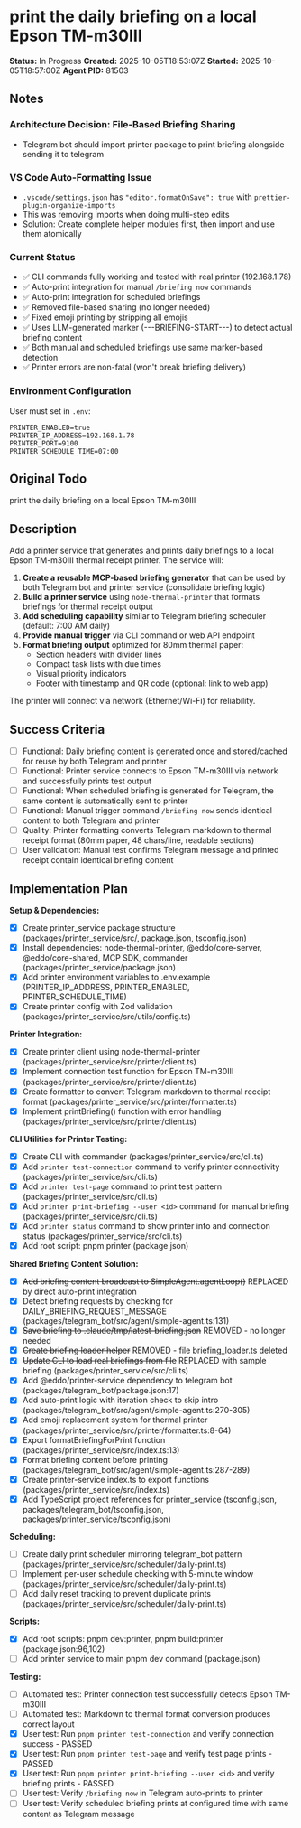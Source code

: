 # print the daily briefing on a local Epson TM-m30III

**Status:** In Progress
**Created:** 2025-10-05T18:53:07Z
**Started:** 2025-10-05T18:57:00Z
**Agent PID:** 81503

## Notes

### Architecture Decision: File-Based Briefing Sharing

- Telegram bot should import printer package to print briefing alongside sending it to telegram

### VS Code Auto-Formatting Issue

- `.vscode/settings.json` has `"editor.formatOnSave": true` with `prettier-plugin-organize-imports`
- This was removing imports when doing multi-step edits
- Solution: Create complete helper modules first, then import and use them atomically

### Current Status

- ✅ CLI commands fully working and tested with real printer (192.168.1.78)
- ✅ Auto-print integration for manual `/briefing now` commands
- ✅ Auto-print integration for scheduled briefings
- ✅ Removed file-based sharing (no longer needed)
- ✅ Fixed emoji printing by stripping all emojis
- ✅ Uses LLM-generated marker (---BRIEFING-START---) to detect actual briefing content
- ✅ Both manual and scheduled briefings use same marker-based detection
- ✅ Printer errors are non-fatal (won't break briefing delivery)

### Environment Configuration

User must set in `.env`:

```
PRINTER_ENABLED=true
PRINTER_IP_ADDRESS=192.168.1.78
PRINTER_PORT=9100
PRINTER_SCHEDULE_TIME=07:00
```

## Original Todo

print the daily briefing on a local Epson TM-m30III

## Description

Add a printer service that generates and prints daily briefings to a local Epson TM-m30III thermal receipt printer. The service will:

1. **Create a reusable MCP-based briefing generator** that can be used by both Telegram bot and printer service (consolidate briefing logic)
2. **Build a printer service** using `node-thermal-printer` that formats briefings for thermal receipt output
3. **Add scheduling capability** similar to Telegram briefing scheduler (default: 7:00 AM daily)
4. **Provide manual trigger** via CLI command or web API endpoint
5. **Format briefing output** optimized for 80mm thermal paper:
   - Section headers with divider lines
   - Compact task lists with due times
   - Visual priority indicators
   - Footer with timestamp and QR code (optional: link to web app)

The printer will connect via network (Ethernet/Wi-Fi) for reliability.

## Success Criteria

- [ ] Functional: Daily briefing content is generated once and stored/cached for reuse by both Telegram and printer
- [ ] Functional: Printer service connects to Epson TM-m30III via network and successfully prints test output
- [ ] Functional: When scheduled briefing is generated for Telegram, the same content is automatically sent to printer
- [ ] Functional: Manual trigger command `/briefing now` sends identical content to both Telegram and printer
- [ ] Quality: Printer formatting converts Telegram markdown to thermal receipt format (80mm paper, 48 chars/line, readable sections)
- [ ] User validation: Manual test confirms Telegram message and printed receipt contain identical briefing content

## Implementation Plan

**Setup & Dependencies:**

- [x] Create printer_service package structure (packages/printer_service/src/, package.json, tsconfig.json)
- [x] Install dependencies: node-thermal-printer, @eddo/core-server, @eddo/core-shared, MCP SDK, commander (packages/printer_service/package.json)
- [x] Add printer environment variables to .env.example (PRINTER_IP_ADDRESS, PRINTER_ENABLED, PRINTER_SCHEDULE_TIME)
- [x] Create printer config with Zod validation (packages/printer_service/src/utils/config.ts)

**Printer Integration:**

- [x] Create printer client using node-thermal-printer (packages/printer_service/src/printer/client.ts)
- [x] Implement connection test function for Epson TM-m30III (packages/printer_service/src/printer/client.ts)
- [x] Create formatter to convert Telegram markdown to thermal receipt format (packages/printer_service/src/printer/formatter.ts)
- [x] Implement printBriefing() function with error handling (packages/printer_service/src/printer/client.ts)

**CLI Utilities for Printer Testing:**

- [x] Create CLI with commander (packages/printer_service/src/cli.ts)
- [x] Add `printer test-connection` command to verify printer connectivity (packages/printer_service/src/cli.ts)
- [x] Add `printer test-page` command to print test pattern (packages/printer_service/src/cli.ts)
- [x] Add `printer print-briefing --user <id>` command for manual briefing (packages/printer_service/src/cli.ts)
- [x] Add `printer status` command to show printer info and connection status (packages/printer_service/src/cli.ts)
- [x] Add root script: pnpm printer (package.json)

**Shared Briefing Content Solution:**

- [x] ~~Add briefing content broadcast to SimpleAgent.agentLoop()~~ REPLACED by direct auto-print integration
- [x] Detect briefing requests by checking for DAILY_BRIEFING_REQUEST_MESSAGE (packages/telegram_bot/src/agent/simple-agent.ts:131)
- [x] ~~Save briefing to .claude/tmp/latest-briefing.json~~ REMOVED - no longer needed
- [x] ~~Create briefing loader helper~~ REMOVED - file briefing_loader.ts deleted
- [x] ~~Update CLI to load real briefings from file~~ REPLACED with sample briefing (packages/printer_service/src/cli.ts)
- [x] Add @eddo/printer-service dependency to telegram bot (packages/telegram_bot/package.json:17)
- [x] Add auto-print logic with iteration check to skip intro (packages/telegram_bot/src/agent/simple-agent.ts:270-305)
- [x] Add emoji replacement system for thermal printer (packages/printer_service/src/printer/formatter.ts:8-64)
- [x] Export formatBriefingForPrint function (packages/printer_service/src/index.ts:13)
- [x] Format briefing content before printing (packages/telegram_bot/src/agent/simple-agent.ts:287-289)
- [x] Create printer-service index.ts to export functions (packages/printer_service/src/index.ts)
- [x] Add TypeScript project references for printer_service (tsconfig.json, packages/telegram_bot/tsconfig.json, packages/printer_service/tsconfig.json)

**Scheduling:**

- [ ] Create daily print scheduler mirroring telegram_bot pattern (packages/printer_service/src/scheduler/daily-print.ts)
- [ ] Implement per-user schedule checking with 5-minute window (packages/printer_service/src/scheduler/daily-print.ts)
- [ ] Add daily reset tracking to prevent duplicate prints (packages/printer_service/src/scheduler/daily-print.ts)

**Scripts:**

- [x] Add root scripts: pnpm dev:printer, pnpm build:printer (package.json:96,102)
- [ ] Add printer service to main pnpm dev command (package.json)

**Testing:**

- [ ] Automated test: Printer connection test successfully detects Epson TM-m30III
- [ ] Automated test: Markdown to thermal format conversion produces correct layout
- [x] User test: Run `pnpm printer test-connection` and verify connection success - PASSED
- [x] User test: Run `pnpm printer test-page` and verify test page prints - PASSED
- [x] User test: Run `pnpm printer print-briefing --user <id>` and verify briefing prints - PASSED
- [ ] User test: Verify `/briefing now` in Telegram auto-prints to printer
- [ ] User test: Verify scheduled briefing prints at configured time with same content as Telegram message
